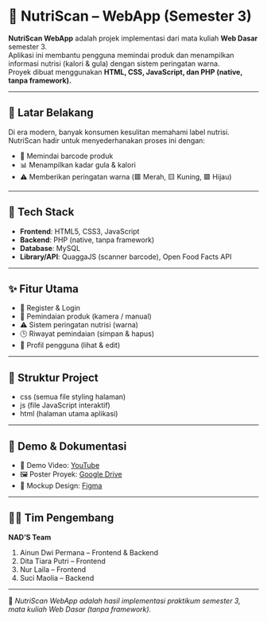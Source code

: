 # 🥗 NutriScan – WebApp (Semester 3)

**NutriScan WebApp** adalah projek implementasi dari mata kuliah **Web Dasar** semester 3.  
Aplikasi ini membantu pengguna memindai produk dan menampilkan informasi nutrisi (kalori & gula) dengan sistem peringatan warna.  
Proyek dibuat menggunakan **HTML, CSS, JavaScript, dan PHP (native, tanpa framework).**

---

## 📖 Latar Belakang
Di era modern, banyak konsumen kesulitan memahami label nutrisi.  
NutriScan hadir untuk menyederhanakan proses ini dengan:  
- 📸 Memindai barcode produk  
- 📊 Menampilkan kadar gula & kalori  
- ⚠️ Memberikan peringatan warna (🟥 Merah, 🟨 Kuning, 🟩 Hijau)

---

## 🚀 Tech Stack
- **Frontend**: HTML5, CSS3, JavaScript  
- **Backend**: PHP (native, tanpa framework)  
- **Database**: MySQL  
- **Library/API**: QuaggaJS (scanner barcode), Open Food Facts API  

---

## ✨ Fitur Utama
- 🔐 Register & Login  
- 📸 Pemindaian produk (kamera / manual)  
- ⚠️ Sistem peringatan nutrisi (warna)  
- 🕒 Riwayat pemindaian (simpan & hapus)  
- 👤 Profil pengguna (lihat & edit)  

---

## 📂 Struktur Project

- css (semua file styling halaman)
- js (file JavaScript interaktif)
- html (halaman utama aplikasi)

---

## 📸 Demo & Dokumentasi
- 🎥 Demo Video: [YouTube](https://youtu.be/kMpNDhMPSiU)  
- 🖼️ Poster Proyek: [Google Drive](https://drive.google.com/file/d/1_VvuvXlZxHOhdg1myhZWVl6iqjUjA6dV/view?usp=sharing)  
- 🎨 Mockup Design: [Figma](https://www.figma.com/design/sOzEong42y12htRO6h4Vm9/Mockup-Nutriscan?node-id=0-1&t=9eHtGNk3FkzSKZjq-1)

---

## 👨‍💻 Tim Pengembang
**NAD’S Team**  
1. Ainun Dwi Permana – Frontend & Backend  
2. Dita Tiara Putri – Frontend  
3. Nur Laila – Frontend  
4. Suci Maolia – Backend  

---

📌 *NutriScan WebApp adalah hasil implementasi praktikum semester 3, mata kuliah Web Dasar (tanpa framework).*

